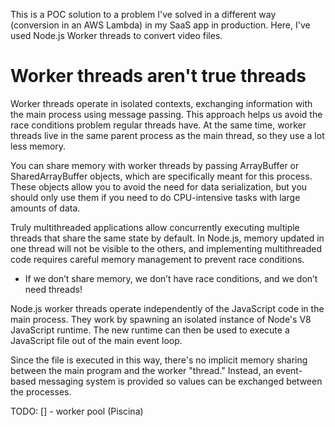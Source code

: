 This is a POC solution to a problem I've solved in a different way (conversion in an AWS Lambda) in my SaaS app in production. Here, I've used Node.js Worker threads to convert video files.

# Worker threads aren't true threads

Worker threads operate in isolated contexts, exchanging information with the main process using message passing. This approach helps us avoid the race conditions problem regular threads have. At the same time, worker threads live in the same parent process as the main thread, so they use a lot less memory.

You can share memory with worker threads by passing ArrayBuffer or SharedArrayBuffer objects, which are specifically meant for this process. These objects allow you to avoid the need for data serialization, but you should only use them if you need to do CPU-intensive tasks with large amounts of data.

Truly multithreaded applications allow concurrently executing multiple threads that share the same state by default. In Node.js, memory updated in one thread will not be visible to the others, and implementing multithreaded code requires careful memory management to prevent race conditions. 
- If we don’t share memory, we don’t have race conditions, and we don’t need threads!

Node.js worker threads operate independently of the JavaScript code in the main process. They work by spawning an isolated instance of Node's V8 JavaScript runtime. The new runtime can then be used to execute a JavaScript file out of the main event loop.

Since the file is executed in this way, there's no implicit memory sharing between the main program and the worker "thread." Instead, an event-based messaging system is provided so values can be exchanged between the processes.

TODO:
  [] - worker pool (Piscina)
